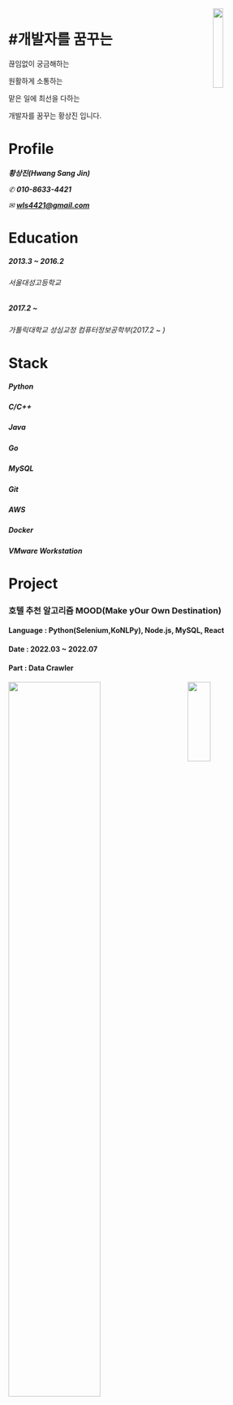  <img src="https://user-images.githubusercontent.com/76942710/197327798-dfaf79a9-2814-41b4-9129-86c0e6ecc15e.jpg" width = "20%" height="20%" align="right" > 

# #개발자를 꿈꾸는
끊임없이 궁금해하는

원활하게 소통하는

맡은 일에 최선을 다하는

개발자를 꿈꾸는 황상진 입니다.

<h1> Profile
<h6>  
  
**황상진(Hwang Sang Jin)**

✆ **010-8633-4421**

✉ **wls4421@gmail.com**

<h1> Education
<h5>  2013.3 ~ 2016.2  
<h6>
  서울대성고등학교
<h5>  2017.2 ~
<h6>
  가톨릭대학교 성심교정 컴퓨터정보공학부(2017.2 ~ )
  
<h1> Stack
  <h5> Python
  <h5> C/C++
  <h5> Java
  <h5> Go
  <h5> MySQL
  <h5> Git
  <h5> AWS
  <h5> Docker
  <h5> VMware Workstation

<h1> Project
  <h3> 호텔 추천 알고리즘 MOOD(Make yOur Own Destination)
  <h4> Language : Python(Selenium,KoNLPy), Node.js, MySQL, React
  <h4> Date : 2022.03 ~ 2022.07
  <h4> Part : Data Crawler 
  <h4> 
<img src="https://user-images.githubusercontent.com/76942710/197331078-2f9411f1-aa93-4675-9f3e-a60b5c5acd16.png" width = "60%" height="60%" align="left"> 
<img src="https://user-images.githubusercontent.com/76942710/197327721-12ae246b-9f93-433a-8339-80f355ccd128.png" width = "30%" height="20%" align="right">

